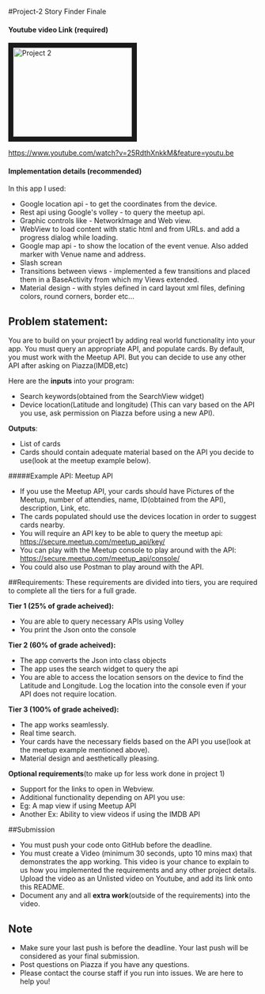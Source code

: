 #Project-2 Story Finder Finale

#### Youtube video Link (required)

<a href="http://www.youtube.com/watch?feature=player_embedded&v=25RdthXnkkM" target="_blank"><img src="http://img.youtube.com/vi/25RdthXnkkM/0.jpg" alt="Project 2" width="240" height="180" border="10" /></a>

https://www.youtube.com/watch?v=25RdthXnkkM&feature=youtu.be
#### Implementation details (recommended)

In this app I used:
- Google location api - to get the coordinates from the device.
- Rest api using Google's volley - to query the meetup api.
- Graphic controls like - NetworkImage and Web view.
- WebView to load content with static html and from URLs. and add a progress dialog while loading.
- Google map api - to show the location of the event venue. Also added marker with Venue name and address.
- Slash screan 
- Transitions between views - implemented a few transitions and placed them in a BaseActivity from which my Views extended.
- Material design - with styles defined in card layout xml files, defining colors, round corners, border etc...


## Problem statement:
You are to build on your project1 by adding real world functionality into your app. You must query an appropriate API, and populate cards. By default, you must work with the Meetup API. But you can decide to use any other API after asking on Piazza(IMDB,etc)


Here are the **inputs** into your program:

* Search keywords(obtained from the SearchView widget)
* Device location(Latitude and longitude) (This can vary based on the API you use, ask permission on Piazza before using a new API).

**Outputs**:

* List of cards
* Cards should contain adequate material based on the API you decide to use(look at the meetup example below).

#####Example API: Meetup API

* If you use the Meetup API, your cards should have Pictures of the Meetup, number of attendies, name, ID(obtained from the API), description, Link, etc.
* The cards populated should use the devices location in order to suggest cards nearby.
* You will require an API key to be able to query the meetup api: https://secure.meetup.com/meetup_api/key/
* You can play with the Meetup console to play around with the API: https://secure.meetup.com/meetup_api/console/
* You could also use Postman to play around with the API.


##Requirements:
These requirements are divided into tiers, you are required to complete all the tiers for a full grade.

**Tier 1 (25% of grade acheived):**

* You are able to query necessary APIs using Volley
* You print the Json onto the console

**Tier 2 (60% of grade acheived):**

* The app converts the Json into class objects
* The app uses the search widget to query the api
* You are able to access the location sensors on the device to find the Latitude and Longitude. Log the location into the console even if your API does not require location.

**Tier 3 (100% of grade acheived):**

* The app works seamlessly.
* Real time search.
* Your cards have the necessary fields based on the API you use(look at the meetup example mentioned above).
* Material design and aesthetically pleasing.

**Optional requirements**(to make up for less work done in project 1)

* Support for the links to open in Webview.
* Additional functionality depending on API you use:
* Eg: A map view if using Meetup API
* Another Ex: Ability to view videos if using the IMDB API


##Submission
* You must push your code onto GitHub before the deadline.
* You must create a Video (minimum 30 seconds, upto 10 mins max) that demonstrates the app working. This video is your chance to explain to us how you implemented the requirements and any other project details. Upload the video as an Unlisted video on Youtube, and add its link onto this README.
* Document any and all **extra work**(outside of the requirements) into the video.


## Note
* Make sure your last push is before the deadline. Your last push will be considered as your final submission.
* Post questions on Piazza if you have any questions.
* Please contact the course staff if you run into issues. We are here to help you!
